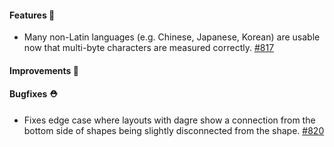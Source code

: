 #### Features 🚀

- Many non-Latin languages (e.g. Chinese, Japanese, Korean) are usable now that multi-byte characters are measured correctly. [#817](https://github.com/terrastruct/d2/pull/817)

#### Improvements 🧹

#### Bugfixes ⛑️

- Fixes edge case where layouts with dagre show a connection from the bottom side of shapes being slightly disconnected from the shape. [#820](https://github.com/terrastruct/d2/pull/820)
